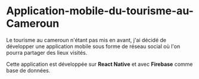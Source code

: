 # Application-mobile-du-tourisme-au-Cameroun

Le tourisme au cameroun n'étant pas mis en avant, j'ai décidé de développer une application mobile sous forme de réseau social où l'on pourra partager des lieux visités.

Cette application est développée sur **React Native** et avec **Firebase** comme base de données.

